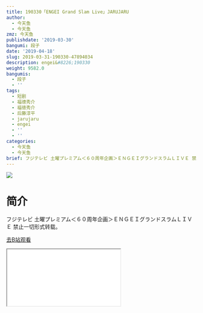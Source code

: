 ```yaml
---
title: 190330「ENGEI Grand Slam Live」JARUJARU
author:
  - 今天鱼
  - 今天鱼
zmz: 今天鱼
publishdate: '2019-03-30'
bangumi: 段子
date: '2019-04-18'
slug: 2019-03-31-190330-47894034
description: engei&#8226;190330
weight: 9582.0
bangumis:
  - 段子
  - ''
tags:
  - 短剧
  - 福德秀介
  - 福徳秀介
  - 后藤淳平
  - jarujaru
  - engei
  - ''
  - ''
categories:
  - 今天鱼
  - 今天鱼
brief: フジテレビ 土曜プレミアム＜６０周年企画＞ＥＮＧＥＩグランドスラムＬＩＶＥ 禁止一切形式转载。
---
```

![](https://i.imgur.com/i2rk5uf.jpg)
# 简介  
フジテレビ 土曜プレミアム＜６０周年企画＞ＥＮＧＥＩグランドスラムＬＩＶＥ
禁止一切形式转载。  

[去B站观看](https://www.bilibili.com/video/av47894034/)
<div class ="resp-container"><iframe class="testiframe" src="//player.bilibili.com/player.html?aid=47894034"", scrolling="no", allowfullscreen="true" > </iframe></div> 
